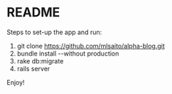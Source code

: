 # README

Steps to set-up the app and run:

1. git clone https://github.com/mlsaito/alpha-blog.git
2. bundle install --without production
3. rake db:migrate
4. rails server

Enjoy!
